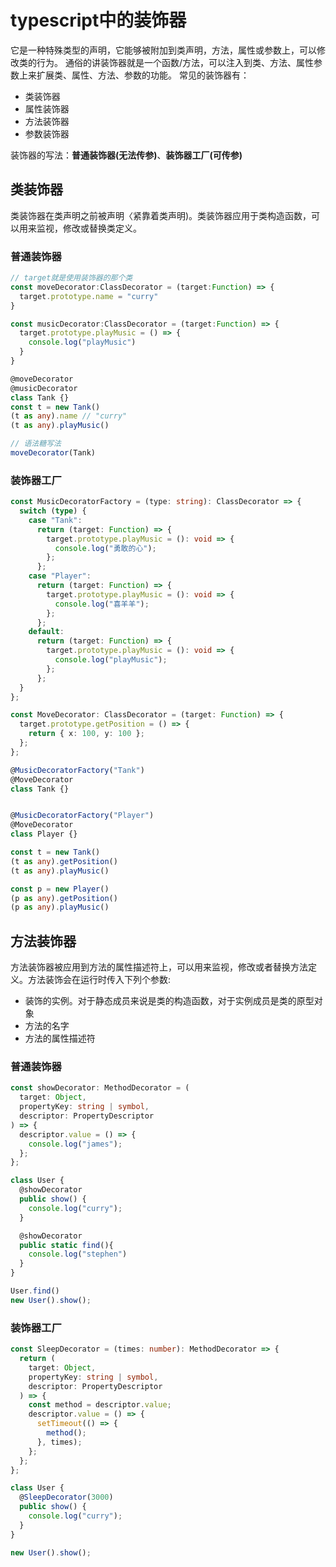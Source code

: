 # typescript中的装饰器

它是一种特殊类型的声明，它能够被附加到类声明，方法，属性或参数上，可以修改类的行为。 通俗的讲装饰器就是一个函数/方法，可以注入到类、方法、属性参数上来扩展类、属性、方法、参数的功能。 常见的装饰器有：

- 类装饰器
- 属性装饰器
- 方法装饰器
- 参数装饰器

装饰器的写法：**普通装饰器(无法传参)**、**装饰器工厂(可传参)**

## 类装饰器

类装饰器在类声明之前被声明〈紧靠着类声明)。类装饰器应用于类构造函数，可以用来监视，修改或替换类定义。

### 普通装饰器

```ts
// target就是使用装饰器的那个类
const moveDecorator:ClassDecorator = (target:Function) => {
  target.prototype.name = "curry"
}

const musicDecorator:ClassDecorator = (target:Function) => {
  target.prototype.playMusic = () => {
    console.log("playMusic")
  }
}

@moveDecorator
@musicDecorator
class Tank {}
const t = new Tank()
(t as any).name // "curry"
(t as any).playMusic()

// 语法糖写法
moveDecorator(Tank)
```

### 装饰器工厂

```ts
const MusicDecoratorFactory = (type: string): ClassDecorator => {
  switch (type) {
    case "Tank":
      return (target: Function) => {
        target.prototype.playMusic = (): void => {
          console.log("勇敢的心");
        };
      };
    case "Player":
      return (target: Function) => {
        target.prototype.playMusic = (): void => {
          console.log("喜羊羊");
        };
      };
    default:
      return (target: Function) => {
        target.prototype.playMusic = (): void => {
          console.log("playMusic");
        };
      };
  }
};

const MoveDecorator: ClassDecorator = (target: Function) => {
  target.prototype.getPosition = () => {
    return { x: 100, y: 100 };
  };
};

@MusicDecoratorFactory("Tank")
@MoveDecorator
class Tank {}


@MusicDecoratorFactory("Player")
@MoveDecorator
class Player {}

const t = new Tank()
(t as any).getPosition()
(t as any).playMusic()

const p = new Player()
(p as any).getPosition()
(p as any).playMusic()
```

## 方法装饰器

方法装饰器被应用到方法的属性描述符上，可以用来监视，修改或者替换方法定义。方法装饰会在运行时传入下列个参数:

- 装饰的实例。对于静态成员来说是类的构造函数，对于实例成员是类的原型对象
- 方法的名字
- 方法的属性描述符

### 普通装饰器

```ts
const showDecorator: MethodDecorator = (
  target: Object,
  propertyKey: string | symbol,
  descriptor: PropertyDescriptor
) => {
  descriptor.value = () => {
    console.log("james");
  };
};

class User {
  @showDecorator
  public show() {
    console.log("curry");
  }

  @showDecorator
  public static find(){
    console.log("stephen")
  }
}

User.find()
new User().show();
```

### 装饰器工厂

```ts
const SleepDecorator = (times: number): MethodDecorator => {
  return (
    target: Object,
    propertyKey: string | symbol,
    descriptor: PropertyDescriptor
  ) => {
    const method = descriptor.value;
    descriptor.value = () => {
      setTimeout(() => {
        method();
      }, times);
    };
  };
};

class User {
  @SleepDecorator(3000)
  public show() {
    console.log("curry");
  }
}

new User().show();
```
